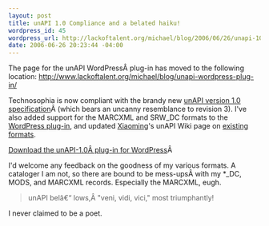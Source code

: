 ```yaml
--- 
layout: post
title: unAPI 1.0 Compliance and a belated haiku!
wordpress_id: 45
wordpress_url: http://lackoftalent.org/michael/blog/2006/06/26/unapi-10-compliance-and-a-belated-haiku/
date: 2006-06-26 20:23:44 -04:00
---
```

The page for the unAPI WordPressÂ plug-in has moved to the following location: <a href="http://www.lackoftalent.org/michael/blog/unapi-wordpress-plug-in/">http://www.lackoftalent.org/michael/blog/unapi-wordpress-plug-in/</a>

Technosophia is now compliant with the brandy new <a href="http://unapi.info/specs/" target="_blank">unAPI version 1.0 specification</a>Â (which bears an uncanny resemblance to revision 3). I've also added support for the MARCXML and SRW_DC formats to the <a href="http://www.lackoftalent.org/michael/blog/2006/05/19/unapi-revision-3-plug-in-for-wordpress/" target="_blank">WordPress plug-in</a>, and updated <a href="http://lxming.blogspot.com/" target="_blank">Xiaoming</a>'s unAPI Wiki page on <a href="http://unapi.stikipad.com/unapi/show/existing+formats" target="_blank">existing formats</a>.

<a href="/leftwing/src/unapi-1.0.zip" target="_blank">Download the unAPI-1.0Â plug-in for WordPress</a>Â 

I'd welcome any feedback on the goodness of my various formats. A cataloger I am not, so there are bound to be mess-upsÂ with my *_DC, MODS, and MARCXML records. Especially the MARCXML, eugh.
<blockquote>unAPI belâ€“
lows,Â "veni, vidi, vici,"
most triumphantly!</blockquote>
I never claimed to be a poet.
